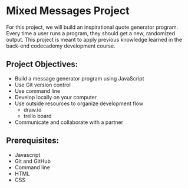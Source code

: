 # Mixed Messages Project

For this project, we will build an inspirational quote generator program. Every time a user runs a program, they should get a new, randomized output. This project is meant to apply previous knowledge learned in the back-end codecademy development course.

## Project Objectives:
- Build a message generator program using JavaScript
- Use Git version control 
- Use command line
- Develop locally on your computer
- Use outside resources to organize development flow
    - draw.io
    - trello board
- Communicate and collaborate with a partner

## Prerequisites:
- Javascript
- Git and GitHub
- Command line
- HTML
- CSS

